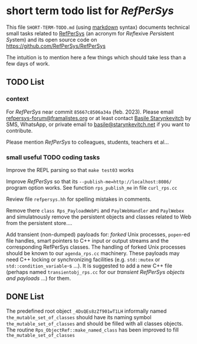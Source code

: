 # short term todo list for *RefPerSys* #

This file `SHORT-TERM-TODO.md` (using
[markdown](https://en.wikipedia.org/wiki/Markdown) syntax) documents
technical small tasks related to [RefPerSys](http://refpersys.org/)
(an acronym for *Ref*lexive *Per*sistent *Sys*tem) and its open source
code on https://github.com/RefPerSys/RefPerSys

The intuition is to mention here a few things which should take less
than a few days of work.


## TODO List


### context

For *RefPerSys* near commit `85667c8506a34a` (feb. 2023). Please email
[refpersys-forum@framalistes.org](mailto:refpersys-forum@framalistes.org)
or at least contact [Basile
Starynkevitch](http://starynkevitch.net/Basile/) by SMS, WhatsApp, or
private email to
[basile@starynkevitch.net](mailto:basile@starynkevitch.net) if you
want to contribute.


Please mention *RefPerSys* to colleagues, students, teachers et al...

### small useful TODO coding tasks

Improve the REPL parsing so that `make test03` works

Improve *RefPerSys* so that its `--publish-me=http://localhost:8086/`
program option works. See function `rps_publish_me` in file
`curl_rps.cc`

Review file `refpersys.hh` for spelling mistakes in comments.

Remove there `class Rps_PayloadWebPi` and `PaylWebHandler` and
`PaylWebex` and simulatnously remove the persistent objects and
classes related to Web from the persistent store....

Add transient (non-dumped) payloads for: *forked* Unix processes,
`popen`-ed file handles, smart pointers to C++ input or output
streams and the corresponding RefPerSys classes. The handling of
forked Unix processes should be known to our `agenda_rps.cc`
machinery. These payloads may need C++ locking or synchronizing
facilities (e.g. `std::mutex` or `std::condition_variable`-s ...). It
is suggested to add a new C++ file (perhaps named
`transientobj_rps.cc` for our *transient RefPerSys objects and
payloads* ...) for them.

## DONE  List

The predefined root object `_4DsQEs8zZf901wT1LH` informally named
`the_mutable_set_of_classes` should have its naming symbol
`the_mutable_set_of_classes` and should be filled with all classes
objects. The routine `Rps_ObjectRef::make_named_class` has been
improved to fill `the_mutable_set_of_classes`

